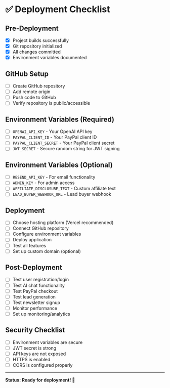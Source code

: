 # ✅ Deployment Checklist

## Pre-Deployment
- [x] Project builds successfully
- [x] Git repository initialized
- [x] All changes committed
- [x] Environment variables documented

## GitHub Setup
- [ ] Create GitHub repository
- [ ] Add remote origin
- [ ] Push code to GitHub
- [ ] Verify repository is public/accessible

## Environment Variables (Required)
- [ ] `OPENAI_API_KEY` - Your OpenAI API key
- [ ] `PAYPAL_CLIENT_ID` - Your PayPal client ID  
- [ ] `PAYPAL_CLIENT_SECRET` - Your PayPal client secret
- [ ] `JWT_SECRET` - Secure random string for JWT signing

## Environment Variables (Optional)
- [ ] `RESEND_API_KEY` - For email functionality
- [ ] `ADMIN_KEY` - For admin access
- [ ] `AFFILIATE_DISCLOSURE_TEXT` - Custom affiliate text
- [ ] `LEAD_BUYER_WEBHOOK_URL` - Lead buyer webhook

## Deployment
- [ ] Choose hosting platform (Vercel recommended)
- [ ] Connect GitHub repository
- [ ] Configure environment variables
- [ ] Deploy application
- [ ] Test all features
- [ ] Set up custom domain (optional)

## Post-Deployment
- [ ] Test user registration/login
- [ ] Test AI chat functionality
- [ ] Test PayPal checkout
- [ ] Test lead generation
- [ ] Test newsletter signup
- [ ] Monitor performance
- [ ] Set up monitoring/analytics

## Security Checklist
- [ ] Environment variables are secure
- [ ] JWT secret is strong
- [ ] API keys are not exposed
- [ ] HTTPS is enabled
- [ ] CORS is configured properly

---
**Status: Ready for deployment! 🚀**
